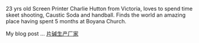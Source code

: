 23 yrs old Screen Printer Charlie Hutton from Victoria, loves to spend
time skeet shooting, Caustic Soda and handball. Finds the world an
amazing place having spent 5 months at Boyana Church.

My blog post ... [片碱生产厂家](http://www.sinsoda.com/)
